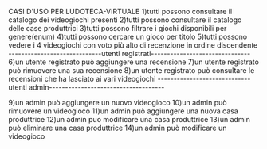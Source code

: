 CASI D'USO PER LUDOTECA-VIRTUALE
1)tutti possono consultare il catalogo dei videogiochi presenti
2)tutti possono consultare il catalogo delle case produttrici
3)tutti possono filtrare i giochi disponibili per genere(enum)
4)tutti possono cercare un gioco per titolo
5)tutti possono vedere i 4 videogiochi con voto più alto di recenzione in ordine discendente
-----------------------------utenti registrati-------------------------------
6)un utente registrato può aggiungere una recensione
7)un utente registrato può rimuovere una sua recensione
8)un utente registrato può consultare le recensioni che ha lasciato ai vari videogiochi
-----------------------------utenti admin------------------------------------

9)un admin può aggiungere un nuovo videogioco
10)un admin può rimuovere un videogioco
11)un admin può aggiungere una nuova casa produttrice
12)un admin puo modificare una casa produttrice
13)un admin può eliminare una casa produttrice
14)un admin può modificare un videogioco




